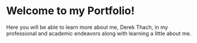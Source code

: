 # Welcome to my Portfolio!
Here you will be able to learn more about me, Derek Thach, in my professional and academic endeavors along with learning a little about me.

